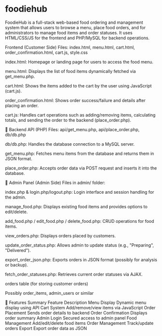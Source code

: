 # foodiehub
FoodieHub is a full-stack web-based food ordering and management system that allows users to browse a menu, place food orders, and for administrators to manage food items and order statuses. It uses HTML/CSS/JS for the frontend and PHP/MySQL for backend operations.

Frontend (Customer Side)
Files: index.html, menu.html, cart.html, order_confirmation.html, cart.js, style.css

index.html: Homepage or landing page for users to access the food menu.

menu.html: Displays the list of food items dynamically fetched via get_menu.php.

cart.html: Shows the items added to the cart by the user using JavaScript (cart.js).

order_confirmation.html: Shows order success/failure and details after placing an order.

cart.js: Handles cart operations such as adding/removing items, calculating totals, and sending the order to the backend (place_order.php).

🔧 Backend API (PHP)
Files: api/get_menu.php, api/place_order.php, db/db.php

db/db.php: Handles the database connection to a MySQL server.

get_menu.php: Fetches menu items from the database and returns them in JSON format.

place_order.php: Accepts order data via POST request and inserts it into the database.

🔐 Admin Panel (Admin Side)
Files in admin/ folder:

index.php & login.php/logout.php: Login interface and session handling for the admin.

manage_food.php: Displays existing food items and provides options to edit/delete.

add_food.php / edit_food.php / delete_food.php: CRUD operations for food items.

view_orders.php: Displays orders placed by customers.

update_order_status.php: Allows admin to update status (e.g., "Preparing", "Delivered").

export_order_json.php: Exports orders in JSON format (possibly for analysis or backup).

fetch_order_statuses.php: Retrieves current order statuses via AJAX.



orders table (for storing customer orders)

Possibly order_items, admin_users or similar

🧩 Features Summary
Feature	Description
Menu Display	Dynamic menu display using API
Cart System	Add/remove/view items via JavaScript
Order Placement	Sends order details to backend
Order Confirmation	Displays order summary
Admin Login	Secured access to admin panel
Food Management	Add/edit/delete food items
Order Management	Track/update orders
Export	Export order data as JSON

